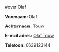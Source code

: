 

#over Olaf

**Voornaam:** Olaf

**Achternaam:** Touw

**E-mail adres:** [Olaf Touw](99027148@mydavinci.nl)

**Telefoon:** 0639123144